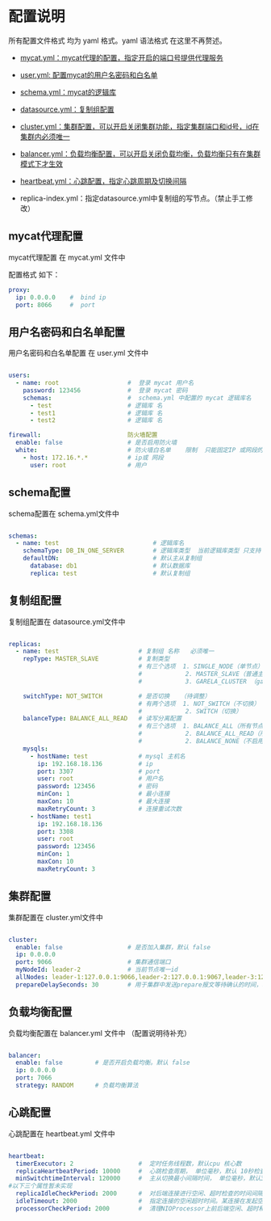 # 配置说明

  所有配置文件格式 均为 yaml 格式。yaml 语法格式 在这里不再赘述。

- [mycat.yml：mycat代理的配置，指定开启的端口号提供代理服务](#mycat代理配置)

- [user.yml: 配置mycat的用户名密码和白名单](#用户名密码和白名单配置)

- [schema.yml：mycat的逻辑库](#schema配置)

- [datasource.yml：复制组配置](#复制组配置)

- [cluster.yml：集群配置，可以开启关闭集群功能，指定集群端口和id号，id在集群内必须唯一 ](#集群配置)

- [balancer.yml：负载均衡配置，可以开启关闭负载均衡，负载均衡只有在集群模式下才生效](#负载均衡配置)

- [heartbeat.yml：心跳配置，指定心跳周期及切换间隔](#心跳配置)

- replica-index.yml：指定datasource.yml中复制组的写节点。（禁止手工修改）

mycat代理配置
------
mycat代理配置 在 mycat.yml 文件中

配置格式 如下：

```yaml
proxy:
  ip: 0.0.0.0    #  bind ip
  port: 8066     #  port
```

用户名密码和白名单配置
------

用户名密码和白名单配置  在 user.yml 文件中


```yaml

users:
  - name: root                   #  登录 mycat 用户名
    password: 123456             #  登录 mycat 密码
    schemas:                     #  schema.yml 中配置的 mycat 逻辑库名
      - test                     # 逻辑库 名
      - test1                    # 逻辑库 名
      - test2                    # 逻辑库 名

firewall:                        防火墙配置
  enable: false                  # 是否启用防火墙
  white:                         # 防火墙白名单    限制  只能固定IP 或网段的 用户可以登录
    - host: 172.16.*.*           # ip或 网段
      user: root                 # 用户
```

schema配置
------

schema配置在  schema.yml文件中

```yaml

schemas:
  - name: test                          # 逻辑库名
    schemaType: DB_IN_ONE_SERVER        # 逻辑库类型  当前逻辑库类型 只支持 DB_IN_ONE_SERVER 模式
    defaultDN:                          # 默认主从复制组
      database: db1                     # 默认数据库
      replica: test                     # 默认复制组

```

复制组配置
------

复制组配置在  datasource.yml文件中

```yaml

replicas:
  - name: test                      # 复制组 名称   必须唯一
    repType: MASTER_SLAVE           # 复制类型
                                    # 有三个选项  1. SINGLE_NODE（单节点）   
                                    #            2. MASTER_SLAVE（普通主从）  
                                    #            3. GARELA_CLUSTER （garela 集群）

    switchType: NOT_SWITCH          # 是否切换   （待调整）
                                    # 有两个选项  1. NOT_SWITCH（不切换）   
                                    #            2. SWITCH（切换）  
    balanceType: BALANCE_ALL_READ   # 读写分离配置
                                    # 有三个选项  1. BALANCE_ALL（所有节点，承担读请求）   
                                    #            2. BALANCE_ALL_READ（所有的从节点，承担读请求）
                                    #            2. BALANCE_NONE（不启用读写分离）
    mysqls:            
      - hostName: test              # mysql 主机名
        ip: 192.168.18.136          # ip
        port: 3307                  # port
        user: root                  # 用户名
        password: 123456            # 密码
        minCon: 1                   # 最小连接
        maxCon: 10                  # 最大连接
        maxRetryCount: 3            # 连接重试次数
      - hostName: test1
        ip: 192.168.18.136
        port: 3308
        user: root
        password: 123456
        minCon: 1
        maxCon: 10
        maxRetryCount: 3

```

集群配置
------

集群配置在  cluster.yml文件中

```yaml

cluster:
  enable: false                  # 是否加入集群，默认 false
  ip: 0.0.0.0
  port: 9066                     # 集群通信端口
  myNodeId: leader-2             # 当前节点唯一id
  allNodes: leader-1:127.0.0.1:9066,leader-2:127.0.0.1:9067,leader-3:127.0.0.1:9068 # 需要将mycat集群中所有节点都配置上
  prepareDelaySeconds: 30        # 用于集群中发送prepare报文等待确认的时间，单位秒

```

负载均衡配置 
------

负载均衡配置在  balancer.yml 文件中
（配置说明待补充）  

```yaml

balancer:
  enable: false         # 是否开启负载均衡。默认 false
  ip: 0.0.0.0
  port: 7066
  strategy: RANDOM      # 负载均衡算法
```

心跳配置
------

心跳配置在 heartbeat.yml 文件中

```yaml

heartbeat:
  timerExecutor: 2                  #  定时任务线程数，默认cpu 核心数
  replicaHeartbeatPeriod: 10000     #  心跳检查周期， 单位毫秒，默认 10秒检查一次
  minSwitchtimeInterval: 120000     #  主从切换最小间隔时间， 单位毫秒，默认30分钟（30分钟内只允许切换一次）
#以下三个属性暂未实现
  replicaIdleCheckPeriod: 2000      #  对后端连接进行空闲、超时检查的时间间隔，默认是300秒
  idleTimeout: 2000                 #  指定连接的空闲超时时间。某连接在发起空闲检查下，发现距离上次使用超过了空闲时间，那么这个连接会被回收，就是被直接的关闭掉。默认30分钟
  processorCheckPeriod: 2000        #  清理NIOProcessor上前后端空闲、超时和关闭连接的间隔时间。默认是1秒
  
```
